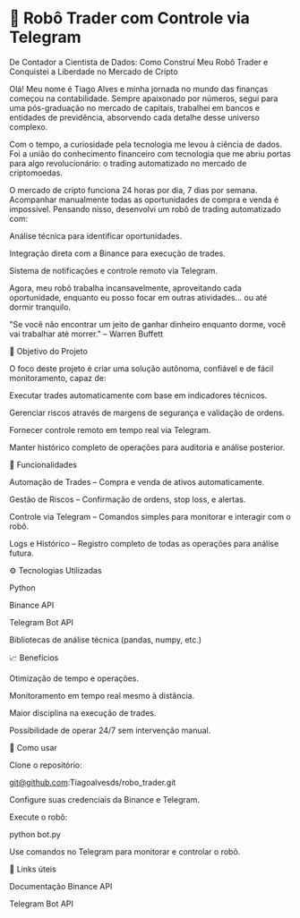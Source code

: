 # 🤖 Robô Trader com Controle via Telegram

De Contador a Cientista de Dados: Como Construí Meu Robô Trader e Conquistei a Liberdade no Mercado de Cripto

Olá!
Meu nome é Tiago Alves e minha jornada no mundo das finanças começou na contabilidade. Sempre apaixonado por números, segui para uma pós-graduação no mercado de capitais, trabalhei em bancos e entidades de previdência, absorvendo cada detalhe desse universo complexo.

Com o tempo, a curiosidade pela tecnologia me levou à ciência de dados. Foi a união do conhecimento financeiro com tecnologia que me abriu portas para algo revolucionário: o trading automatizado no mercado de criptomoedas.

O mercado de cripto funciona 24 horas por dia, 7 dias por semana. Acompanhar manualmente todas as oportunidades de compra e venda é impossível. Pensando nisso, desenvolvi um robô de trading automatizado com:

Análise técnica para identificar oportunidades.

Integração direta com a Binance para execução de trades.

Sistema de notificações e controle remoto via Telegram.

Agora, meu robô trabalha incansavelmente, aproveitando cada oportunidade, enquanto eu posso focar em outras atividades… ou até dormir tranquilo.

"Se você não encontrar um jeito de ganhar dinheiro enquanto dorme, você vai trabalhar até morrer." – Warren Buffett

🔧 Objetivo do Projeto

O foco deste projeto é criar uma solução autônoma, confiável e de fácil monitoramento, capaz de:

Executar trades automaticamente com base em indicadores técnicos.

Gerenciar riscos através de margens de segurança e validação de ordens.

Fornecer controle remoto em tempo real via Telegram.

Manter histórico completo de operações para auditoria e análise posterior.

🚀 Funcionalidades

Automação de Trades – Compra e venda de ativos automaticamente.

Gestão de Riscos – Confirmação de ordens, stop loss, e alertas.

Controle via Telegram – Comandos simples para monitorar e interagir com o robô.

Logs e Histórico – Registro completo de todas as operações para análise futura.

⚙️ Tecnologias Utilizadas

Python

Binance API

Telegram Bot API

Bibliotecas de análise técnica (pandas, numpy, etc.)

📈 Benefícios

Otimização de tempo e operações.

Monitoramento em tempo real mesmo à distância.

Maior disciplina na execução de trades.

Possibilidade de operar 24/7 sem intervenção manual.

📌 Como usar

Clone o repositório:

git@github.com:Tiagoalvesds/robo_trader.git


Configure suas credenciais da Binance e Telegram.

Execute o robô:

python bot.py


Use comandos no Telegram para monitorar e controlar o robô.

🔗 Links úteis

Documentação Binance API

Telegram Bot API



